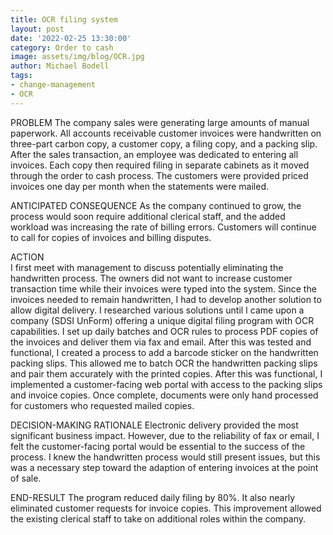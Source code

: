 ```yaml
---
title: OCR filing system
layout: post
date: '2022-02-25 13:30:00'
category: Order to cash
image: assets/img/blog/OCR.jpg
author: Michael Bodell
tags:
- change-management
- OCR
---
```


PROBLEM
The company sales were generating large amounts of manual paperwork. All accounts receivable customer invoices were handwritten on three-part carbon copy, a customer copy, a filing copy, and a packing slip. After the sales transaction, an employee was dedicated to entering all invoices. Each copy then required filing in separate cabinets as it moved through the order to cash process.  The customers were provided priced invoices one day per month when the statements were mailed.

ANTICIPATED CONSEQUENCE
As the company continued to grow, the process would soon require additional clerical staff, and the added workload was increasing the rate of billing errors. Customers will continue to call for copies of invoices and billing disputes. 

ACTION	
I first meet with management to discuss potentially eliminating the handwritten process. The owners did not want to increase customer transaction time while their invoices were typed into the system. Since the invoices needed to remain handwritten, I had to develop another solution to allow digital delivery. I researched various solutions until I came upon a company (SDSI UnForm)  offering a unique digital filing program with OCR capabilities. 
I set up daily batches and OCR rules to process PDF copies of the invoices and deliver them via fax and email. After this was tested and functional, I created a process to add a barcode sticker on the handwritten packing slips. This allowed me to batch OCR the handwritten packing slips and pair them accurately with the printed copies. 
After this was functional, I implemented a customer-facing web portal with access to the packing slips and invoice copies. Once complete, documents were only hand processed for customers who requested mailed copies. 

DECISION-MAKING RATIONALE
Electronic delivery provided the most significant business impact. However, due to the reliability of fax or email, I felt the customer-facing portal would be essential to the success of the process. I knew the handwritten process would still present issues, but this was a necessary step toward the adaption of entering invoices at the point of sale. 

END-RESULT
The program reduced daily filing by 80%. It also nearly eliminated customer requests for invoice copies. This improvement allowed the existing clerical staff to take on additional roles within the company.
